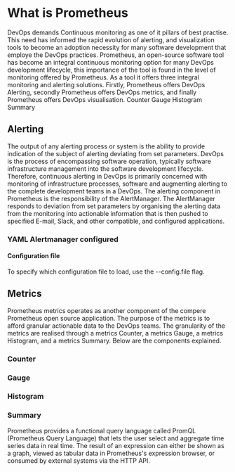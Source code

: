 # What is Prometheus
DevOps demands Continuous monitoring as one of it pillars of
best practise.  This need has informed the rapid evolution 
of alerting, and visualization tools to become an adoption
necessity for many software development that employe the
DevOps practices.  Prometheus, an open-source software tool
has become an integral continuous monitoring option for many
DevOps development lifecycle, this importance of the tool is
found in the level of monitoring offered by Prometheus. As
a tool it offers three integral monitoring and alerting solutions.
Firstly, Prometheus offers DevOps Alerting, secondly Prometheus
offers DevOps metrics, and finally Prometheus offers DevOps
visualisation.
Counter
Gauge
Histogram
Summary
## Alerting

The output of any alerting process or system is the ability to
provide indication of the subject of alerting deviating from set parameters.
DevOps is the process of encompassing software operation, typically
software infrastructure management into the software development lifecycle.
Therefore, continuous alerting in DevOps is primarily concerned with monitoring
of infrastructure processes, software and augmenting alerting to the complete development
teams in a DevOps.  The alerting component in Prometheus is the responsibility of the
AlertManager.  The AlertManager responds to deviation from set parameters by organising the
alerting data from the monitoring into actionable information that is then pushed to specified E-mail,
Slack, and other compatible, and configured applications.  

### YAML Alertmanager configured



#### Configuration file

To specify which configuration file to load, use the --config.file flag.

## Metrics

Prometheus metrics operates as another component of the compere Prometheus open source
application.  The purpose of the metrics is to afford granular actionable data to the 
DevOps teams.  The granularity of the metrics are realised through a metrics Counter, a metrics
Gauge, a metrics Histogram, and a metrics Summary.  Below are the components explained.

### Counter


### Gauge


### Histogram

### Summary

Prometheus
provides a functional query language called PromQL 
(Prometheus Query Language) that lets the user select
and aggregate time series data in real time. The result of 
an expression can either be shown as a graph, viewed as 
tabular data in Prometheus's expression browser, or consumed
by external systems via the HTTP API.